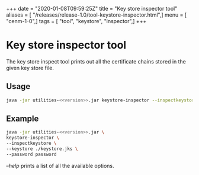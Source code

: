 +++
date = "2020-01-08T09:59:25Z"
title = "Key store inspector tool"
aliases = [ "/releases/release-1.0/tool-keystore-inspector.html",]
menu = [ "cenm-1-0",]
tags = [ "tool", "keystore", "inspector",]
+++


# Key store inspector tool

The key store inspect tool prints out all the certificate chains stored in the given key store file.


## Usage

```bash
java -jar utilities-<<version>>.jar keystore-inspector --inspectkeystore [options]``
```

## Example

```bash
java -jar utilities-<<version>>.jar \
keystore-inspector \
--inspectkeystore \
--keystore ./keystore.jks \
--password password
```
*–help* prints a list of all the available options.


